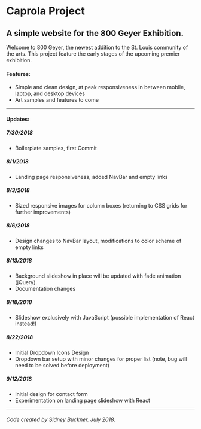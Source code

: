 # Caprola Project
## A simple website for the 800 Geyer Exhibition.

Welcome to 800 Geyer, the newest addition to the St. Louis community of the arts.
This project feature the early stages of the upcoming premier exhibition.

#### Features:

+ Simple and clean design, at peak responsiveness in between mobile, laptop, and desktop devices
+ Art samples and features to come

---

#### Updates:

##### 7/30/2018
+ Boilerplate samples, first Commit
##### 8/1/2018
+ Landing page responsiveness, added NavBar and empty links
##### 8/3/2018
+ Sized responsive images for column boxes (returning to CSS grids for further improvements)
##### 8/6/2018
+ Design changes to NavBar layout, modifications to color scheme of empty links
##### 8/13/2018
+ Background slideshow in place will be updated with fade animation (jQuery).
+ Documentation changes
##### 8/18/2018
+ Slideshow exclusively with JavaScript (possible implementation of React instead!)
##### 8/22/2018
+ Initial Dropdown Icons Design
+ Dropdown bar setup with minor changes for proper list (note, bug will need to be solved before deployment)
##### 9/12/2018
+ Initial design for contact form
+ Experimentation on landing page slideshow with React




---
###### Code created by Sidney Buckner. July 2018.
